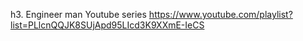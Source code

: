 h3. Engineer man Youtube series
https://www.youtube.com/playlist?list=PLlcnQQJK8SUjApd95LIcd3K9XXmE-IeCS

